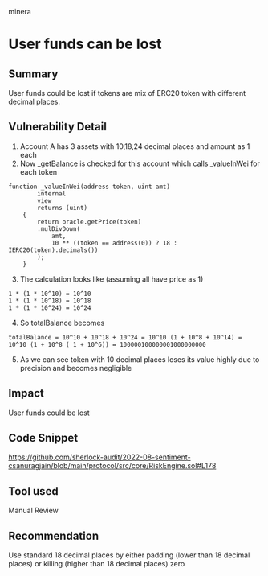 minera
# User funds can be lost

## Summary
User funds could be lost if tokens are mix of ERC20 token with different decimal places. 

## Vulnerability Detail
1. Account A has 3 assets with 10,18,24 decimal places and amount as 1 each
2. Now [_getBalance](https://github.com/sherlock-audit/2022-08-sentiment-csanuragjain/blob/main/protocol/src/core/RiskEngine.sol#L150) is checked for this account which calls _valueInWei for each token

```
function _valueInWei(address token, uint amt)
        internal
        view
        returns (uint)
    {
        return oracle.getPrice(token)
        .mulDivDown(
            amt,
            10 ** ((token == address(0)) ? 18 : IERC20(token).decimals())
        );
    }
```

3. The calculation looks like (assuming all have price as 1)

```
1 * (1 * 10^10) = 10^10 
1 * (1 * 10^18) = 10^18 
1 * (1 * 10^24) = 10^24 
```

4. So totalBalance becomes

```
totalBalance = 10^10 + 10^18 + 10^24 = 10^10 (1 + 10^8 + 10^14) = 10^10 (1 + 10^8 ( 1 + 10^6)) = 100000100000001000000000
```

5. As we can see token with 10 decimal places loses its value highly due to precision and becomes negligible

## Impact
User funds could be lost 

## Code Snippet
https://github.com/sherlock-audit/2022-08-sentiment-csanuragjain/blob/main/protocol/src/core/RiskEngine.sol#L178

## Tool used
Manual Review

## Recommendation
Use standard 18 decimal places by either padding (lower than 18 decimal places) or killing (higher than 18 decimal places) zero